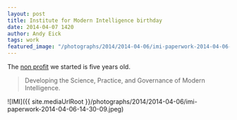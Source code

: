```yaml
---
layout: post
title: Institute for Modern Intelligence birthday
date: 2014-04-07 1420
author: Andy Eick
tags: work
featured_image: "/photographs/2014/2014-04-06/imi-paperwork-2014-04-06-14-30-09.jpeg"
---
```

The [non profit](http://imintel.org) we started is five years old.

> Developing the Science, Practice, and Governance of Modern Intelligence.

![IMI]({{ site.mediaUrlRoot }}/photographs/2014/2014-04-06/imi-paperwork-2014-04-06-14-30-09.jpeg)



